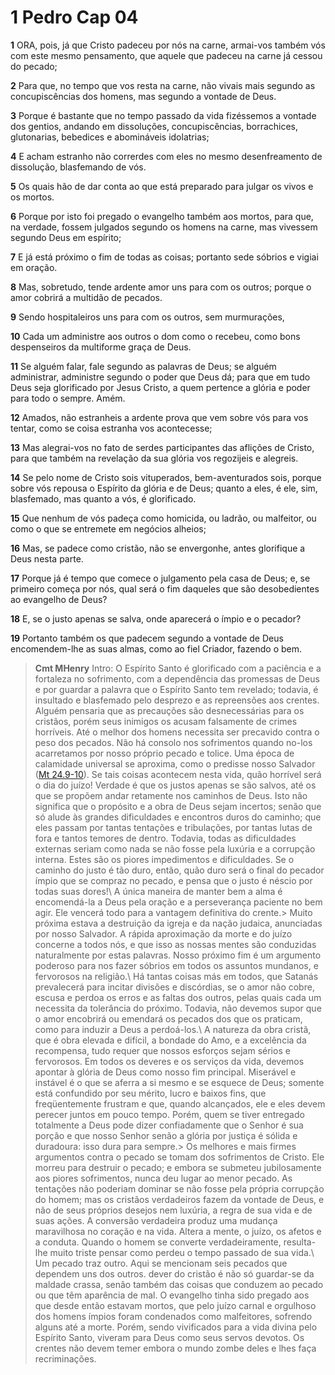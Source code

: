 # 1 Pedro Cap 04

**1** 	ORA, pois, já que Cristo padeceu por nós na carne, armai-vos também vós com este mesmo pensamento, que aquele que padeceu na carne já cessou do pecado;

**2** 	Para que, no tempo que vos resta na carne, não vivais mais segundo as concupiscências dos homens, mas segundo a vontade de Deus.

**3** 	Porque é bastante que no tempo passado da vida fizéssemos a vontade dos gentios, andando em dissoluções, concupiscências, borrachices, glutonarias, bebedices e abomináveis idolatrias;

**4** 	E acham estranho não correrdes com eles no mesmo desenfreamento de dissolução, blasfemando de vós.

**5** 	Os quais hão de dar conta ao que está preparado para julgar os vivos e os mortos.

**6** 	Porque por isto foi pregado o evangelho também aos mortos, para que, na verdade, fossem julgados segundo os homens na carne, mas vivessem segundo Deus em espírito;

**7** 	E já está próximo o fim de todas as coisas; portanto sede sóbrios e vigiai em oração.

**8** 	Mas, sobretudo, tende ardente amor uns para com os outros; porque o amor cobrirá a multidão de pecados.

**9** 	Sendo hospitaleiros uns para com os outros, sem murmurações,

**10** 	Cada um administre aos outros o dom como o recebeu, como bons despenseiros da multiforme graça de Deus.

**11** 	Se alguém falar, fale segundo as palavras de Deus; se alguém administrar, administre segundo o poder que Deus dá; para que em tudo Deus seja glorificado por Jesus Cristo, a quem pertence a glória e poder para todo o sempre. Amém.

**12** 	Amados, não estranheis a ardente prova que vem sobre vós para vos tentar, como se coisa estranha vos acontecesse;

**13** 	Mas alegrai-vos no fato de serdes participantes das aflições de Cristo, para que também na revelação da sua glória vos regozijeis e alegreis.

**14** 	Se pelo nome de Cristo sois vituperados, bem-aventurados sois, porque sobre vós repousa o Espírito da glória e de Deus; quanto a eles, é ele, sim, blasfemado, mas quanto a vós, é glorificado.

**15** 	Que nenhum de vós padeça como homicida, ou ladrão, ou malfeitor, ou como o que se entremete em negócios alheios;

**16** 	Mas, se padece como cristão, não se envergonhe, antes glorifique a Deus nesta parte.

**17** 	Porque já é tempo que comece o julgamento pela casa de Deus; e, se primeiro começa por nós, qual será o fim daqueles que são desobedientes ao evangelho de Deus?

**18** 	E, se o justo apenas se salva, onde aparecerá o ímpio e o pecador?

**19** 	Portanto também os que padecem segundo a vontade de Deus encomendem-lhe as suas almas, como ao fiel Criador, fazendo o bem.


> **Cmt MHenry** Intro: O Espírito Santo é glorificado com a paciência e a fortaleza no sofrimento, com a dependência das promessas de Deus e por guardar a palavra que o Espírito Santo tem revelado; todavia, é insultado e blasfemado pelo desprezo e as repreensões aos crentes. Alguém pensaria que as precauções são desnecessárias para os cristãos, porém seus inimigos os acusam falsamente de crimes horríveis. Até o melhor dos homens necessita ser precavido contra o peso dos pecados. Não há consolo nos sofrimentos quando no-los acarretamos por nosso próprio pecado e tolice. Uma época de calamidade universal se aproxima, como o predisse nosso Salvador ([Mt 24.9-10](../40N-Mt/24.md#9)). Se tais coisas acontecem nesta vida, quão horrível será o dia do juízo! Verdade é que os justos apenas se são salvos, até os que se propõem andar retamente nos caminhos de Deus. Isto não significa que o propósito e a obra de Deus sejam incertos; senão que só alude às grandes dificuldades e encontros duros do caminho; que eles passam por tantas tentações e tribulações, por tantas lutas de fora e tantos temores de dentro. Todavia, todas as dificuldades externas seriam como nada se não fosse pela luxúria e a corrupção interna. Estes são os piores impedimentos e dificuldades. Se o caminho do justo é tão duro, então, quão duro será o final do pecador ímpio que se compraz no pecado, e pensa que o justo é néscio por todas suas dores!\ A única maneira de manter bem a alma é encomendá-la a Deus pela oração e a perseverança paciente no bem agir. Ele vencerá todo para a vantagem definitiva do crente.> Muito próxima estava a destruição da igreja e da nação judaica, anunciadas por nosso Salvador. A rápida aproximação da morte e do juízo concerne a todos nós, e que isso as nossas mentes são conduzidas naturalmente por estas palavras. Nosso próximo fim é um argumento poderoso para nos fazer sóbrios em todos os assuntos mundanos, e fervorosos na religião.\ Há tantas coisas más em todos, que Satanás prevalecerá para incitar divisões e discórdias, se o amor não cobre, escusa e perdoa os erros e as faltas dos outros, pelas quais cada um necessita da tolerância do próximo. Todavia, não devemos supor que o amor encobrirá ou emendará os pecados dos que os praticam, como para induzir a Deus a perdoá-los.\ A natureza da obra cristã, que é obra elevada e difícil, a bondade do Amo, e a excelência da recompensa, tudo requer que nossos esforços sejam sérios e fervorosos. Em todos os deveres e os serviços da vida, devemos apontar à glória de Deus como nosso fim principal. Miserável e instável é o que se aferra a si mesmo e se esquece de Deus; somente está confundido por seu mérito, lucro e baixos fins, que freqüentemente frustram e que, quando alcançados, ele e eles devem perecer juntos em pouco tempo. Porém, quem se tiver entregado totalmente a Deus pode dizer confiadamente que o Senhor é sua porção e que nosso Senhor senão a glória por justiça é sólida e duradoura: isso dura para sempre.> Os melhores e mais firmes argumentos contra o pecado se tomam dos sofrimentos de Cristo. Ele morreu para destruir o pecado; e embora se submeteu jubilosamente aos piores sofrimentos, nunca deu lugar ao menor pecado. As tentações não poderiam dominar se não fosse pela própria corrupção do homem; mas os cristãos verdadeiros fazem da vontade de Deus, e não de seus próprios desejos nem luxúria, a regra de sua vida e de suas ações. A conversão verdadeira produz uma mudança maravilhosa no coração e na vida. Altera a mente, o juízo, os afetos e a conduta. Quando o homem se converte verdadeiramente, resulta-lhe muito triste pensar como perdeu o tempo passado de sua vida.\ Um pecado traz outro. Aqui se mencionam seis pecados que dependem uns dos outros. dever do cristão é não só guardar-se da maldade crassa, senão também das coisas que conduzem ao pecado ou que têm aparência de mal. O evangelho tinha sido pregado aos que desde então estavam mortos, que pelo juízo carnal e orgulhoso dos homens ímpios foram condenados como malfeitores, sofrendo alguns até a morte. Porém, sendo vivificados para a vida divina pelo Espírito Santo, viveram para Deus como seus servos devotos. Os crentes não devem temer embora o mundo zombe deles e lhes faça recriminações.